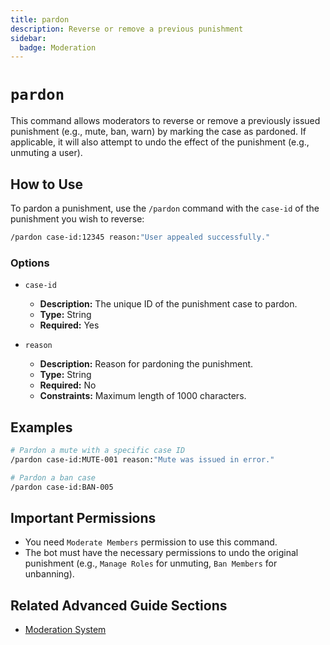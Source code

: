 ```yaml
---
title: pardon
description: Reverse or remove a previous punishment
sidebar:
  badge: Moderation
---
```


# `pardon`

This command allows moderators to reverse or remove a previously issued punishment (e.g., mute, ban, warn) by marking the case as pardoned. If applicable, it will also attempt to undo the effect of the punishment (e.g., unmuting a user).

## How to Use

To pardon a punishment, use the `/pardon` command with the `case-id` of the punishment you wish to reverse:

```sh
/pardon case-id:12345 reason:"User appealed successfully."
```

### Options

*   `case-id`
    *   **Description:** The unique ID of the punishment case to pardon.
    *   **Type:** String
    *   **Required:** Yes

*   `reason`
    *   **Description:** Reason for pardoning the punishment.
    *   **Type:** String
    *   **Required:** No
    *   **Constraints:** Maximum length of 1000 characters.

## Examples

```sh
# Pardon a mute with a specific case ID
/pardon case-id:MUTE-001 reason:"Mute was issued in error."

# Pardon a ban case
/pardon case-id:BAN-005
```

## Important Permissions

*   You need `Moderate Members` permission to use this command.
*   The bot must have the necessary permissions to undo the original punishment (e.g., `Manage Roles` for unmuting, `Ban Members` for unbanning).

## Related Advanced Guide Sections

*   [Moderation System](/advanced-guide/moderation/modlog_documentation)
